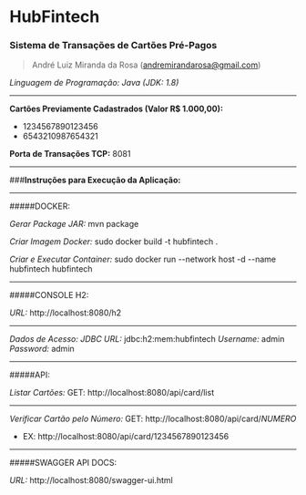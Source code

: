 # HubFintech
### Sistema de Transações de Cartões Pré-Pagos
> André Luiz Miranda da Rosa (andremirandarosa@gmail.com)

*Linguagem de Programação: Java (JDK: 1.8)*

------------

**Cartões Previamente Cadastrados (Valor R$ 1.000,00):**
- 1234567890123456
- 6543210987654321

**Porta de Transações TCP:** 8081

------------

###**Instruções para Execução da Aplicação:**

------------
#####DOCKER:

*Gerar Package JAR:*
mvn package

*Criar Imagem Docker:*
sudo docker build -t hubfintech .

*Criar e Executar Container:*
sudo docker run --network host -d --name hubfintech hubfintech

------------

#####CONSOLE H2:

*URL:* http://localhost:8080/h2

---

*Dados de Acesso:*
*JDBC URL:* jdbc:h2:mem:hubfintech
*Username:* admin
*Password:* admin

------------

#####API:

*Listar Cartões:* GET: http://localhost:8080/api/card/list

---

*Verificar Cartão pelo Número:* GET: http://localhost:8080/api/card/*NUMERO*
 - EX: http://localhost:8080/api/card/1234567890123456

------------

#####SWAGGER API DOCS:

*URL:* http://localhost:8080/swagger-ui.html
